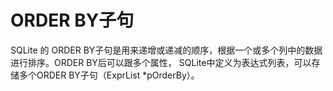 # ORDER BY子句
SQLite 的 ORDER BY子句是用来递增或递减的顺序，根据一个或多个列中的数据进行排序。ORDER BY后可以跟多个属性， SQLite中定义为表达式列表，可以存储多个ORDER BY子句（ExprList *pOrderBy）。
